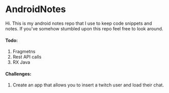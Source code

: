 # AndroidNotes
Hi. This is my android notes repo that I use to keep code snippets and notes. If you've somehow stumbled upon this repo feel free to look around.



#### Todo:
1. Fragmetns
2. Rest API calls
3. RX Java



#### Challenges:

1. Create an app that allows you to insert a twitch user and load their chat.
